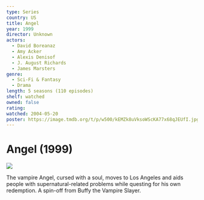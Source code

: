 ```yaml
---
type: Series
country: US
title: Angel
year: 1999
director: Unknown
actors:
  - David Boreanaz
  - Amy Acker
  - Alexis Denisof
  - J. August Richards
  - James Marsters
genre:
  - Sci-Fi & Fantasy
  - Drama
length: 5 seasons (110 episodes)
shelf: watched
owned: false
rating:
watched: 2004-05-20
poster: https://image.tmdb.org/t/p/w500/kEMZk8uVksoWScKA77x68qJEUfI.jpg
---
```


# Angel (1999)

![](https://image.tmdb.org/t/p/w500/kEMZk8uVksoWScKA77x68qJEUfI.jpg)

The vampire Angel, cursed with a soul, moves to Los Angeles and aids people with supernatural-related problems while questing for his own redemption. A spin-off from Buffy the Vampire Slayer.